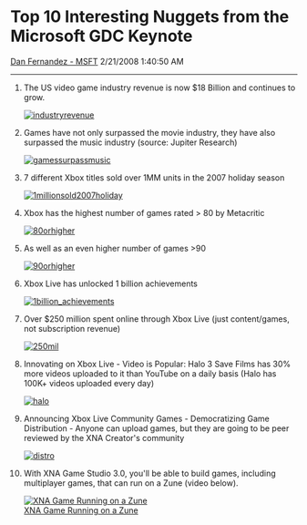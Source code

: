 <div id="page">

# Top 10 Interesting Nuggets from the Microsoft GDC Keynote

[Dan Fernandez -
MSFT](https://social.msdn.microsoft.com/profile/Dan%20Fernandez%20-%20MSFT)
2/21/2008 1:40:50 AM

-----

<div id="content">

1.  The US video game industry revenue is now $18 Billion and continues
    to
    grow.  
      
    [![industryrevenue](https://msdnshared.blob.core.windows.net/media/TNBlogsFS/BlogFileStorage/blogs_msdn/danielfe/WindowsLiveWriter/10BIGStatsfromtheMicrosoftKeynote_139F2/industryrevenue_thumb.jpg)](https://msdnshared.blob.core.windows.net/media/TNBlogsFS/BlogFileStorage/blogs_msdn/danielfe/WindowsLiveWriter/10BIGStatsfromtheMicrosoftKeynote_139F2/industryrevenue_2.jpg)  
2.  Games have not only surpassed the movie industry, they have also
    surpassed the music industry (source: Jupiter
    Research)  
      
    [![gamessurpassmusic](https://msdnshared.blob.core.windows.net/media/TNBlogsFS/BlogFileStorage/blogs_msdn/danielfe/WindowsLiveWriter/10BIGStatsfromtheMicrosoftKeynote_139F2/gamessurpassmusic_thumb.jpg)](https://msdnshared.blob.core.windows.net/media/TNBlogsFS/BlogFileStorage/blogs_msdn/danielfe/WindowsLiveWriter/10BIGStatsfromtheMicrosoftKeynote_139F2/gamessurpassmusic_2.jpg)  
3.  7 different Xbox titles sold over 1MM units in the 2007 holiday
    season  
      
    [![1millionsold2007holiday](https://msdnshared.blob.core.windows.net/media/TNBlogsFS/BlogFileStorage/blogs_msdn/danielfe/WindowsLiveWriter/10BIGStatsfromtheMicrosoftKeynote_139F2/1millionsold2007holiday_thumb.jpg)](https://msdnshared.blob.core.windows.net/media/TNBlogsFS/BlogFileStorage/blogs_msdn/danielfe/WindowsLiveWriter/10BIGStatsfromtheMicrosoftKeynote_139F2/1millionsold2007holiday_2.jpg)  
4.  Xbox has the highest number of games rated \> 80 by
    Metacritic  
      
    [![80orhigher](https://msdnshared.blob.core.windows.net/media/TNBlogsFS/BlogFileStorage/blogs_msdn/danielfe/WindowsLiveWriter/10BIGStatsfromtheMicrosoftKeynote_139F2/80orhigher_thumb.jpg)](https://msdnshared.blob.core.windows.net/media/TNBlogsFS/BlogFileStorage/blogs_msdn/danielfe/WindowsLiveWriter/10BIGStatsfromtheMicrosoftKeynote_139F2/80orhigher_2.jpg)  
5.  As well as an even higher number of games
    \>90  
      
    [![90orhigher](https://msdnshared.blob.core.windows.net/media/TNBlogsFS/BlogFileStorage/blogs_msdn/danielfe/WindowsLiveWriter/10BIGStatsfromtheMicrosoftKeynote_139F2/90orhigher_thumb.jpg)](https://msdnshared.blob.core.windows.net/media/TNBlogsFS/BlogFileStorage/blogs_msdn/danielfe/WindowsLiveWriter/10BIGStatsfromtheMicrosoftKeynote_139F2/90orhigher_2.jpg)  
6.  Xbox Live has unlocked 1 billion
    achievements  
      
    [![1billion\_achievements](https://msdnshared.blob.core.windows.net/media/TNBlogsFS/BlogFileStorage/blogs_msdn/danielfe/WindowsLiveWriter/10BIGStatsfromtheMicrosoftKeynote_139F2/1billion_achievements_thumb.jpg)](https://msdnshared.blob.core.windows.net/media/TNBlogsFS/BlogFileStorage/blogs_msdn/danielfe/WindowsLiveWriter/10BIGStatsfromtheMicrosoftKeynote_139F2/1billion_achievements_2.jpg)  
7.  Over $250 million spent online through Xbox Live (just
    content/games, not subscription
    revenue)  
      
    [![250mil](https://msdnshared.blob.core.windows.net/media/TNBlogsFS/BlogFileStorage/blogs_msdn/danielfe/WindowsLiveWriter/10BIGStatsfromtheMicrosoftKeynote_139F2/250mil_thumb.jpg)](https://msdnshared.blob.core.windows.net/media/TNBlogsFS/BlogFileStorage/blogs_msdn/danielfe/WindowsLiveWriter/10BIGStatsfromtheMicrosoftKeynote_139F2/250mil_2.jpg)  
8.  Innovating on Xbox Live - Video is Popular: Halo 3 Save Films has
    30% more videos uploaded to it than YouTube on a daily basis (Halo
    has 100K+ videos uploaded every
    day)  
      
    [![halo](https://msdnshared.blob.core.windows.net/media/TNBlogsFS/BlogFileStorage/blogs_msdn/danielfe/WindowsLiveWriter/10BIGStatsfromtheMicrosoftKeynote_139F2/halo_thumb.jpg)](https://msdnshared.blob.core.windows.net/media/TNBlogsFS/BlogFileStorage/blogs_msdn/danielfe/WindowsLiveWriter/10BIGStatsfromtheMicrosoftKeynote_139F2/halo_2.jpg)  
9.  Announcing Xbox Live Community Games - Democratizing Game
    Distribution - Anyone can upload games, but they are going to be
    peer reviewed by the XNA Creator's
    community  
      
    [![distro](https://msdnshared.blob.core.windows.net/media/TNBlogsFS/BlogFileStorage/blogs_msdn/danielfe/WindowsLiveWriter/10BIGStatsfromtheMicrosoftKeynote_139F2/distro_thumb.jpg)](https://msdnshared.blob.core.windows.net/media/TNBlogsFS/BlogFileStorage/blogs_msdn/danielfe/WindowsLiveWriter/10BIGStatsfromtheMicrosoftKeynote_139F2/distro_2.jpg)  
10. With XNA Game Studio 3.0, you'll be able to build games, including
    multiplayer games, that can run on a Zune (video below).  
      
    [![XNA Game Running on a
    Zune](http://a1331.g.akamai.net/f/1331/23830/v0001/msnuuv1.download.akamai.com/23830/thumbs/prod/99/55/42/6be38a8e-b9f3-46a6-9e5c-f45f30425599.jpg)  
    XNA Game Running on a
    Zune](http://video.msn.com/video.aspx?mkt=en-US&brand=&vid=a97849b2-c46d-41d3-b3d5-69060d4d95f4 "XNA Game Running on a Zune")  
       

</div>

</div>
